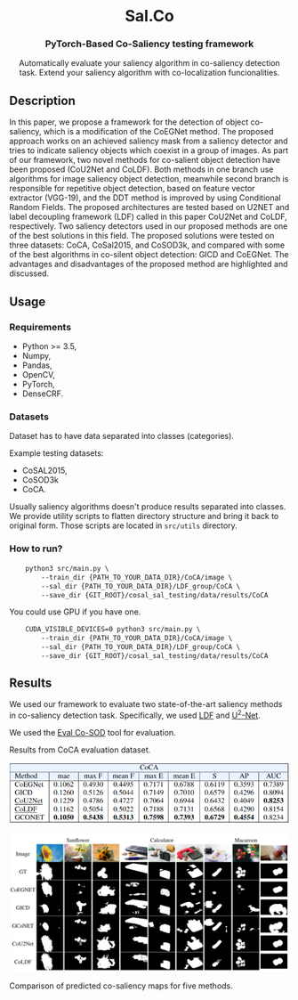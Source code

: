 <br />
<p align="center">
  <h1 align="center">Sal.Co </h3>  

  <h3 align="center">PyTorch-Based Co-Saliency testing framework</h3>

  <p align="center">
    Automatically evaluate your saliency algorithm in co-saliency detection task.
    Extend your saliency algorithm with co-localization funcionalities.
  </p>
</p>

## Description

In this paper, we propose a framework for the detection of object co-saliency, which is a modification of the CoEGNet method. The proposed approach works on an achieved saliency mask from a saliency detector and tries to indicate saliency objects which coexist in a group of images. As part of our framework, two novel methods for co-salient object detection have been proposed (CoU2Net and CoLDF). Both methods in one branch use algorithms for image saliency object detection, meanwhile second branch is responsible for repetitive object detection, based on feature vector extractor (VGG-19), and the DDT method is improved by using Conditional Random Fields. The proposed architectures are tested based on U2NET and label decoupling framework (LDF) called in this paper CoU2Net and CoLDF, respectively. Two saliency detectors used in our proposed methods are one of the best solutions in this field. The proposed solutions were tested on three datasets: CoCA, CoSal2015, and CoSOD3k, and compared with some of the best algorithms in co-silent object detection: GICD and CoEGNet. The advantages and disadvantages of the proposed method are highlighted and discussed.

## Usage
### Requirements
- Python >= 3.5,
- Numpy,
- Pandas,
- OpenCV,
- PyTorch,
- DenseCRF.

### Datasets
Dataset has to have data separated into classes (categories).

Example testing datasets: 
- CoSAL2015,
- CoSOD3k
- CoCA.

Usually saliency algorithms doesn't produce results separated into classes. We provide utility scripts to flatten directory structure and bring it back to original form. Those scripts are located in `src/utils` directory.

### How to run?
```
    python3 src/main.py \
        --train_dir {PATH_TO_YOUR_DATA_DIR}/CoCA/image \
        --sal_dir {PATH_TO_YOUR_DATA_DIR}/LDF_group/CoCA \
        --save_dir {GIT_ROOT}/cosal_sal_testing/data/results/CoCA
```

You could use GPU if you have one.
```
    CUDA_VISIBLE_DEVICES=0 python3 src/main.py \
        --train_dir {PATH_TO_YOUR_DATA_DIR}/CoCA/image \
        --sal_dir {PATH_TO_YOUR_DATA_DIR}/LDF_group/CoCA \
        --save_dir {GIT_ROOT}/cosal_sal_testing/data/results/CoCA
```

## Results

We used our framework to evaluate two state-of-the-art saliency methods in co-saliency detection task. Specifically, we used [LDF](https://github.com/weijun88/LDF) and [U<sup>2</sup>-Net](https://github.com/xuebinqin/U-2-Net).

We used the [Eval Co-SOD](https://github.com/zzhanghub/eval-co-sod) tool for evaluation.

Results from CoCA evaluation dataset.

![CoCA_results](docs/images/coca_results.png)


![CoCA_images](docs/images/coca_images.png)

Comparison of predicted co-saliency maps for five methods.


<!-- ### Contact -->


